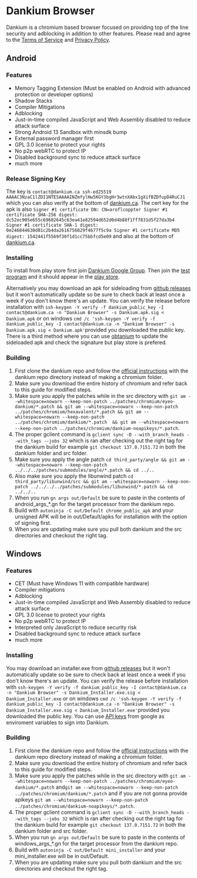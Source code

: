 # Dankium Browser
Dankium is a chromium based browser focused on providing top of the line security and adblocking in addition to other features.
Please read and agree to the [Terms of Service](https://dankium.ca/tos.html) and [Privacy Policy](https://dankium.ca/privacy.html).

## Android

### Features
* Memory Tagging Extension (Must be enabled on Android with advanced protection or developer options)
* Shadow Stacks
* Compiler Mitigations
* Adblocking
* Just-in-time compiled JavaScript and Web Assembly disabled to reduce attack surface
* Strong Android 13 Sandbox with minsdk bump
* External password manager first
* GPL 3.0 license to protect your rights
* No p2p webRTC to protect IP
* Disabled background sync to reduce attack surface
* much more

### Release Signing Key
The key is `contact@dankium.ca ssh-ed25519 AAAAC3NzaC1lZDI1NTE5AAAAINZmfylHw5KGY3bgHr3wtnXAbx1gXifBZDfupD4RuCJ1` which you can also verify at the bottom of [dankium.ca](https://dankium.ca). The cert key for the apk is also `Signer #1 certificate DN: CN=aroflcoppter
Signer #1 certificate SHA-256 digest: dc52ec905e655c69602645c63ea41e82594d652d0d4b88f1ff7831d5f27da3b4
Signer #1 certificate SHA-1 digest: 0e246844630d81c2b4da2616756829f4677f5c9a
Signer #1 certificate MD5 digest: 1542441f5569f30f1d1cc75bbfcd5e09` and also at the bottom of [dankium.ca](https://dankium.ca).


### Installing

To install from play store first join [Dankium Google Group](https://groups.google.com/g/dankium/).
Then join the [test program](https://play.google.com/apps/testing/app.dankium.browser) and it should appear in the [play store](https://play.google.com/store/apps/details?id=app.dankium.browser).

Alternatively you may download an apk for sideloading from [github releases](https://github.com/aroflcoppter/dankium/releases) but it won't automatically update so be sure to check back at least once a week if you don't know there's an update.
You can verify the release before installation with `ssh-keygen -Y verify -f dankium_public_key -I contact@dankium.ca -n "Dankium Browser" -s Dankium.apk.sig < Dankium.apk` or on windows `cmd /c 'ssh-keygen -Y verify -f dankium_public_key -I contact@dankium.ca -n "Dankium Browser" -s Dankium.apk.sig < Dankium.apk'`provided you downloaded the public key.
There is a third method where you can use [obtanium](https://github.com/ImranR98/Obtainium) to update the sideloaded apk and check the signature but play store is prefered. 

### Building

1. First clone the dankium repo and follow the [official instructions](https://chromium.googlesource.com/chromium/src/+/HEAD/docs/android_build_instructions.md) with the dankium repo directory instead of making a chromium folder.
2. Make sure you download the entire history of chromium and refer back to this guide for modified steps.
3. Make sure you apply the patches while in the src directory with `git am --whitespace=nowarn --keep-non-patch ../patches/chromium/eyeo-dankium/*.patch && git am --whitespace=nowarn --keep-non-patch ../patches/chromium/hexavalent/*.patch && git am --whitespace=nowarn --keep-non-patch ../patches/chromium/dankium/*.patch  && git am --whitespace=nowarn --keep-non-patch ../patches/chromium/dankium-noapikeys/*.patch`.
4. The proper gclient command is `gclient sync -D --with_branch_heads --with_tags --jobs 32` which is ran after checking out the right tag for the dankium build for example `git checkout 137.0.7151.72` in both the dankium folder and src folder.
5. Make sure you apply the angle patch `cd third_party/angle && git am --whitespace=nowarn --keep-non-patch ../../../patches/submodules/angle/*.patch && cd ../..`
6. Also make sure you apply the libunwind patch `cd third_party/libunwind/src && git am --whitespace=nowarn --keep-non-patch ../../../../patches/submodules/libunwind/*.patch && cd ../../..`
7. When you run `gn args out/Default` be sure to paste in the contents of android_args_*.gn for the target processor from the dankium repo.
8. Build with `autoninja -C out/Default chrome_public_apk` and your unsigned APK will be in out/Default/apks for installation with the option of signing first.
9. When you are updating make sure you pull both dankium and the src directories and checkout the right tag.

## Windows

### Features
* CET (Must have Windows 11 with compatible hardware)
* Compiler mitigations
* Adblocking
* Just-in-time compiled JavaScript and Web Assembly disabled to reduce attack surface
* GPL 3.0 license to protect your rights
* No p2p webRTC to protect IP
* Interpreted only JavaScript to reduce security risk
* Disabled background sync to reduce attack surface
* much more

### Installing

You may download an installer.exe from [github releases](https://github.com/aroflcoppter/dankium/releases) but it won't automatically update so be sure to check back at least once a week if you don't know there's an update.
You can verify the release before installation with `ssh-keygen -Y verify -f dankium_public_key -I contact@dankium.ca -n "Dankium Browser" -s Dankium_Installer.exe.sig < Dankium_Installer.exe` or on windows `cmd /c 'ssh-keygen -Y verify -f dankium_public_key -I contact@dankium.ca -n "Dankium Browser" -s Dankium_Installer.exe.sig < Dankium_Installer.exe'`provided you downloaded the public key.
You can use [API keys](https://www.chromium.org/developers/how-tos/api-keys/) from google as enviroment variables to sign into Dankium.

### Building

1. First clone the dankium repo and follow the [official instructions](https://chromium.googlesource.com/chromium/src/+/HEAD/docs/windows_build_instructions.md) with the dankium repo directory instead of making a chromium folder.
2. Make sure you download the entire history of chromium and refer back to this guide for modified steps.
3. Make sure you apply the patches while in the src directory with `git am --whitespace=nowarn --keep-non-patch ../patches/chromium/eyeo-dankium/*.patch` and`git am --whitespace=nowarn --keep-non-patch ../patches/chromium/dankium/*.patch` and if you are not gonna provide apikeys `git am --whitespace=nowarn --keep-non-patch ../patches/chromium/dankium-noapikeys/*.patch`.
4. The proper gclient command is `gclient sync -D --with_branch_heads --with_tags --jobs 32` which is ran after checking out the right tag for the dankium build for example `git checkout 137.0.7151.72` in both the dankium folder and src folder.
5. When you run `gn args out/Default` be sure to paste in the contents of windows_args_*.gn for the target processor from the dankium repo.
6. Build with `autoninja -C out/Default mini_installer` and your mini_installer.exe will be in out/Default.
7. When you are updating make sure you pull both dankium and the src directories and checkout the right tag.


